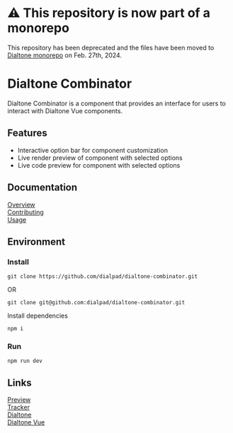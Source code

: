 # ⚠️ This repository is now part of a monorepo

This repository has been deprecated and the files have been moved to [Dialtone monorepo](https://github.com/dialpad/dialtone/tree/staging/packages/dialtone-combinator) on Feb. 27th, 2024.

# Dialtone Combinator

Dialtone Combinator is a component that provides an interface for users to interact with Dialtone Vue components. 

## Features

* Interactive option bar for component customization
* Live render preview of component with selected options
* Live code preview for component with selected options

## Documentation

[Overview](.github/documentation/OVERVIEW.md) \
[Contributing](.github/documentation/CONTRIBUTING.md) \
[Usage](.github/documentation/USAGE.md)

## Environment

### Install

`git clone https://github.com/dialpad/dialtone-combinator.git`

OR

`git clone git@github.com:dialpad/dialtone-combinator.git`

Install dependencies

```
npm i
```

### Run

`npm run dev`

## Links

[Preview](https://dialpad.github.io/dialtone-combinator/) \
[Tracker](https://dialpad.atlassian.net/browse/DT-531) \
[Dialtone](https://github.com/dialpad/dialtone) \
[Dialtone Vue](https://github.com/dialpad/dialtone-vue)
